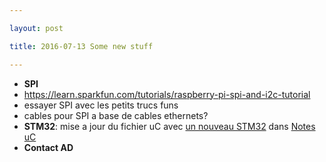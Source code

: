 ```yaml
---

layout: post

title: 2016-07-13 Some new stuff

---
```



-   **SPI**
-   https://learn.sparkfun.com/tutorials/raspberry-pi-spi-and-i2c-tutorial
-   essayer SPI avec les petits trucs funs
-   cables pour SPI a base de cables ethernets?
-   **STM32**: mise a jour du fichier uC avec [un nouveau
    STM32](http://www.st.com/content/st_com/en/products/microcontrollers/stm32-32-bit-arm-cortex-mcus/stm32f3-series/stm32f334/stm32f334r8.html)
    dans [Notes uC](/retired/croaker/notes_uC.md)
-   **Contact AD**

